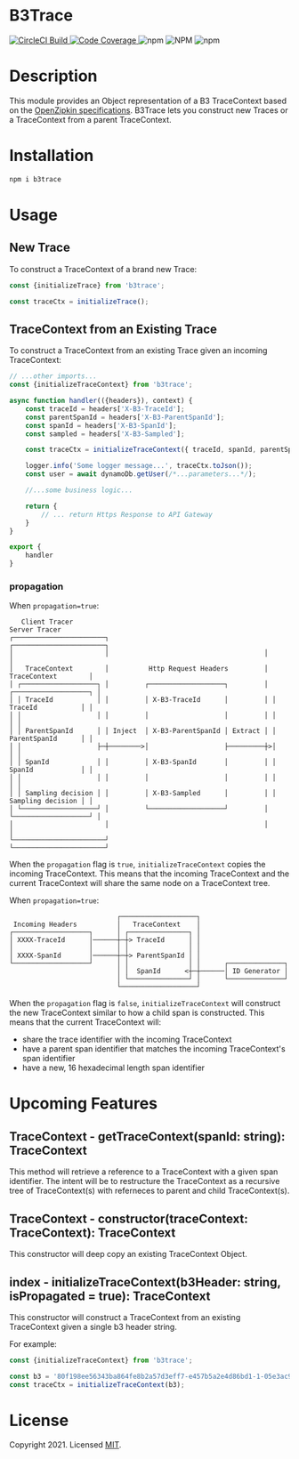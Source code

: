 # B3Trace

<a href="https://app.circleci.com/pipelines/github/kaonashi-noface/b3trace?branch=main&filter=all">
    <img src="https://circleci.com/gh/kaonashi-noface/b3trace.svg?style=svg" alt="CircleCI Build" />
</a>
<a href='https://coveralls.io/github/kaonashi-noface/b3trace?branch=main'>
    <img src='https://coveralls.io/repos/github/kaonashi-noface/b3trace/badge.svg?branch=main' alt='Code Coverage' />
</a>
<img alt="npm" src="https://img.shields.io/npm/v/b3trace" />
<img alt="NPM" src="https://img.shields.io/npm/l/b3trace" />
<img alt="npm" src="https://img.shields.io/npm/dm/b3trace" />

# Description

This module provides an Object representation of a B3 TraceContext based on the [OpenZipkin specifications](https://github.com/openzipkin/b3-propagation).
B3Trace lets you construct new Traces or a TraceContext from a parent TraceContext.

# Installation

```bash
npm i b3trace
```

# Usage

## New Trace

To construct a TraceContext of a brand new Trace:

```ts
const {initializeTrace} from 'b3trace';

const traceCtx = initializeTrace();
```

## TraceContext from an Existing Trace

To construct a TraceContext from an existing Trace given an incoming TraceContext:

```ts
// ...other imports...
const {initializeTraceContext} from 'b3trace';

async function handler(({headers}), context) {
    const traceId = headers['X-B3-TraceId'];
    const parentSpanId = headers['X-B3-ParentSpanId'];
    const spanId = headers['X-B3-SpanId'];
    const sampled = headers['X-B3-Sampled'];

    const traceCtx = initializeTraceContext({ traceId, spanId, parentSpanId, sampled });

    logger.info('Some logger message...', traceCtx.toJson());
    const user = await dynamoDb.getUser(/*...parameters...*/);

    //...some business logic...

    return {
        // ... return Https Response to API Gateway
    }
}

export {
    handler
}
```

### propagation

When `propagation=true`:

```
   Client Tracer                                                  Server Tracer
┌───────────────────────┐                                       ┌───────────────────────┐
│                       │                                       │                       │
│   TraceContext        │          Http Request Headers         │   TraceContext        │
│ ┌───────────────────┐ │         ┌───────────────────┐         │ ┌───────────────────┐ │
│ │ TraceId           │ │         │ X-B3-TraceId      │         │ │ TraceId           │ │
│ │                   │ │         │                   │         │ │                   │ │
│ │ ParentSpanId      │ │ Inject  │ X-B3-ParentSpanId │ Extract │ │ ParentSpanId      │ │
│ │                   ├─┼────────>│                   ├─────────┼>│                   │ │
│ │ SpanId            │ │         │ X-B3-SpanId       │         │ │ SpanId            │ │
│ │                   │ │         │                   │         │ │                   │ │
│ │ Sampling decision │ │         │ X-B3-Sampled      │         │ │ Sampling decision │ │
│ └───────────────────┘ │         └───────────────────┘         │ └───────────────────┘ │
│                       │                                       │                       │
└───────────────────────┘                                       └───────────────────────┘
```

When the `propagation` flag is `true`, `initializeTraceContext` copies the incoming TraceContext. This means that the incoming
TraceContext and the current TraceContext will share the same node on a TraceContext tree.

When `propagation=true`:

```
                           ┌───────────────────┐
 Incoming Headers          │   TraceContext    │
┌───────────────────┐      │ ┌───────────────┐ │
│ XXXX-TraceId      │──────┼─┼> TraceId      │ │
│                   │      │ │               │ │
│ XXXX-SpanId       │──────┼─┼> ParentSpanId │ │
└───────────────────┘      │ │               │ │      ┌──────────────┐
                           │ │  SpanId      <┼─┼──────│ ID Generator │
                           │ └───────────────┘ │      └──────────────┘
                           └───────────────────┘
```

When the `propagation` flag is `false`, `initializeTraceContext` will construct the new TraceContext similar to how a child span is constructed.
This means that the current TraceContext will:

-   share the trace identifier with the incoming TraceContext
-   have a parent span identifier that matches the incoming TraceContext's span identifier
-   have a new, 16 hexadecimal length span identifier

# Upcoming Features

## TraceContext - getTraceContext(spanId: string): TraceContext

This method will retrieve a reference to a TraceContext with a given span identifier.
The intent will be to restructure the TraceContext as a recursive tree of TraceContext(s)
with referneces to parent and child TraceContext(s).

## TraceContext - constructor(traceContext: TraceContext): TraceContext

This constructor will deep copy an existing TraceContext Object.

## index - initializeTraceContext(b3Header: string, isPropagated = true): TraceContext

This constructor will construct a TraceContext from an existing TraceContext given a single
b3 header string.

For example:

```ts
const {initializeTraceContext} from 'b3trace';

const b3 = '80f198ee56343ba864fe8b2a57d3eff7-e457b5a2e4d86bd1-1-05e3ac9a4f6e3b90';
const traceCtx = initializeTraceContext(b3);
```

# License

Copyright 2021. Licensed [MIT](https://github.com/kaonashi-noface/b3trace/blob/main/LICENSE).
